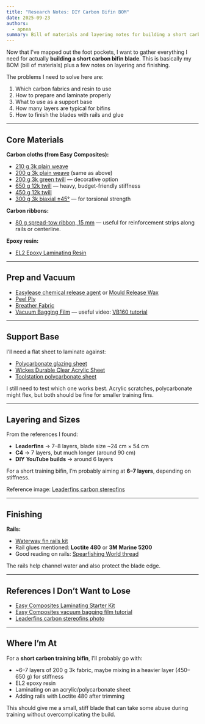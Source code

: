 ```yaml
---
title: "Research Notes: DIY Carbon Bifin BOM"
date: 2025-09-23
authors:
  - apnea
summary: Bill of materials and layering notes for building a short carbon bifin blade.
---
```


Now that I’ve mapped out the foot pockets, I want to gather everything I need for actually **building a short carbon bifin blade**.
This is basically my BOM (bill of materials) plus a few notes on layering and finishing.

<!-- more -->

The problems I need to solve here are:
1. Which carbon fabrics and resin to use
2. How to prepare and laminate properly
3. What to use as a support base
4. How many layers are typical for bifins
5. How to finish the blades with rails and glue

---

## Core Materials

**Carbon cloths (from Easy Composites):**
- [210 g 3k plain weave](https://www.easycomposites.co.uk/200g-plain-weave-3k-carbon-fibre-cloth)
- [200 g 3k plain weave](https://www.easycomposites.co.uk/200g-plain-weave-3k-carbon-fibre-cloth) (same as above)
- [200 g 3k green twill](https://www.easycomposites.co.uk/200g-green-22-twill-3k-carbon-fibre-cloth) — decorative option
- [650 g 12k twill](https://www.easycomposites.co.uk/650g-low-cost-22-twill-12k-carbon-fibre-cloth) — heavy, budget-friendly stiffness
- [450 g 12k twill](https://www.easycomposites.co.uk/450g-22-twill-12k-carbon-fibre-cloth)
- [300 g 3k biaxial ±45°](https://www.easycomposites.co.uk/300g-45-biaxial-carbon-fibre-cloth) — for torsional strength

**Carbon ribbons:**
- [80 g spread-tow ribbon, 15 mm](https://www.easycomposites.co.uk/80g-15mm-carbon-fibre-spread-tow-ribbon) — useful for reinforcement strips along rails or centerline.

**Epoxy resin:**
- [EL2 Epoxy Laminating Resin](https://www.easycomposites.co.uk/el2-epoxy-laminating-resin)

---

## Prep and Vacuum

- [Easylease chemical release agent](https://www.easycomposites.co.uk/easylease-chemical-release-agent) or [Mould Release Wax](https://www.easycomposites.co.uk/number-8-mould-release-wax)
- [Peel Ply](https://www.easycomposites.co.uk/peel-ply)
- [Breather Fabric](https://www.easycomposites.co.uk/breather-fabric)
- [Vacuum Bagging Film](https://www.easycomposites.co.uk/vb160-vacuum-bagging-film) — useful video: [VB160 tutorial](https://www.easycomposites.co.uk/vb160-vacuum-bagging-film)

---

## Support Base

I’ll need a flat sheet to laminate against:

- [Polycarbonate glazing sheet](https://www.diy.com/departments/solstice-solid-polycarbonate-glazing-sheet-clear-610mm-x-457mm-x-4mm/5060938840784_BQ.prd)
- [Wickes Durable Clear Acrylic Sheet](https://www.wickes.co.uk/Wickes-Durable-Clear-Acrylic-Sheet---600-x-1220mm/p/210001)
- [Toolstation polycarbonate sheet](https://www.toolstation.com/solstice-polycarbonate-glazing-sheet-clear/pAA573)

I still need to test which one works best. Acrylic scratches, polycarbonate might flex, but both should be fine for smaller training fins.

---

## Layering and Sizes

From the references I found:

- **Leaderfins** → 7–8 layers, blade size ~24 cm × 54 cm
- **C4** → 7 layers, but much longer (around 90 cm)
- **DIY YouTube builds** → around 6 layers

For a short training bifin, I’m probably aiming at **6–7 layers**, depending on stiffness.

Reference image: [Leaderfins carbon stereofins](https://cdn3.freedivershop.com/media/catalog/product/cache/4/image/640x640/386af5c2e9d9c38a4a4ddfe17f677210/s/t/stereofins_w_carb_sh_2_shop.jpg)

---

## Finishing

**Rails:**
- [Waterway fin rails kit](https://www.freedivershop.com/waterway-fin-rails-kit?___store=uk)
- Rail glues mentioned: **Loctite 480** or **3M Marine 5200**
- Good reading on rails: [Spearfishing World thread](https://spearfishing.world/thread/2440-fin-blade-rails-water-channeling-and-tendon-rails-explanation/)

The rails help channel water and also protect the blade edge.

---

## References I Don’t Want to Lose

- [Easy Composites Laminating Starter Kit](https://www.easycomposites.co.uk/carbon-fibre-laminating-starter-kit)
- [Easy Composites vacuum bagging film tutorial](https://www.easycomposites.co.uk/vb160-vacuum-bagging-film)
- [Leaderfins carbon stereofins photo](https://cdn3.freedivershop.com/media/catalog/product/cache/4/image/640x640/386af5c2e9d9c38a4a4ddfe17f677210/s/t/stereofins_w_carb_sh_2_shop.jpg)

---

## Where I’m At

For a **short carbon training bifin**, I’ll probably go with:
- ~6–7 layers of 200 g 3k fabric, maybe mixing in a heavier layer (450–650 g) for stiffness
- EL2 epoxy resin
- Laminating on an acrylic/polycarbonate sheet
- Adding rails with Loctite 480 after trimming

This should give me a small, stiff blade that can take some abuse during training without overcomplicating the build.
